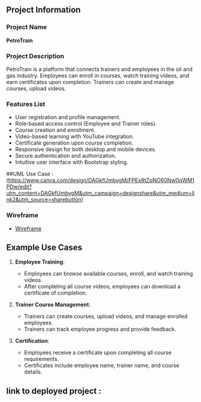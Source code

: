 ## Project Information

### Project Name
**PetroTrain**

### Project Description
PetroTrain is a platform that connects trainers and employees in the oil and gas industry. Employees can enroll in courses, watch training videos, and earn certificates upon completion. Trainers can create and manage courses, upload videos.

### Features List
- User registration and profile management.
- Role-based access control (Employee and Trainer roles).
- Course creation and enrollment.
- Video-based learning with YouTube integration.
- Certificate generation upon course completion.
- Responsive design for both desktop and mobile devices.
- Secure authentication and authorization.
- Intuitive user interface with Bootstrap styling.

##UML Use Case : (https://www.canva.com/design/DAGkfUmbvgM/FPEx8tZpNO60Nw0qWM1PDw/edit?utm_content=DAGkfUmbvgM&utm_campaign=designshare&utm_medium=link2&utm_source=sharebutton)
### Wireframe
- [Wireframe](https://www.canva.com/design/DAGkeyb3keQ/dm0OLEGtOpQ9T8EjPTukEQ/edit?utm_content=DAGkeyb3keQ&utm_campaign=designshare&utm_medium=link2&utm_source=sharebutton)

## Example Use Cases

1. **Employee Training**:
   - Employees can browse available courses, enroll, and watch training videos.
   - After completing all course videos, employees can download a certificate of completion.

2. **Trainer Course Management**:
   - Trainers can create courses, upload videos, and manage enrolled employees.
   - Trainers can track employee progress and provide feedback.

3. **Certification**:
   - Employees receive a certificate upon completing all course requirements.
   - Certificates include employee name, trainer name, and course details.


## link to deployed project : 




